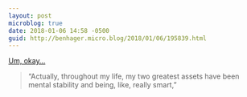 ```yaml
---
layout: post
microblog: true
date: 2018-01-06 14:58 -0500
guid: http://benhager.micro.blog/2018/01/06/195839.html
---
```

[Um, okay…](https://www.nbcnews.com/politics/donald-trump/trump-insists-he-very-stable-genius-amid-questions-over-mental-n835191) 

>“Actually, throughout my life, my two greatest assets have been mental stability and being, like, really smart,”
